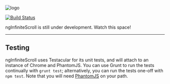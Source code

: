 ![logo](http://binarymuse.github.com/ngInfiniteScroll/images/logo-resized.png)

[![Build Status](https://travis-ci.org/BinaryMuse/ngInfiniteScroll.png?branch=master)](https://travis-ci.org/BinaryMuse/ngInfiniteScroll)

ngInfiniteScroll is still under development. Watch this space!

---

Testing
-------

ngInfiniteScroll uses Testacular for its unit tests, and will attach to an instance of Chrome and PhantomJS. You can use Grunt to run the tests continually with `grunt test`; alternatively, you can run the tests one-off with `npm test`. Note that you will need [PhantomJS](http://phantomjs.org/) on your path.
